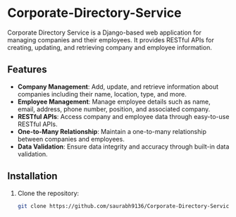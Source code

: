 # Corporate-Directory-Service
Corporate Directory Service is a Django-based web application for managing companies and their employees. It provides RESTful APIs for creating, updating, and retrieving company and employee information.
## Features

- **Company Management**: Add, update, and retrieve information about companies including their name, location, type, and more.
- **Employee Management**: Manage employee details such as name, email, address, phone number, position, and associated company.
- **RESTful APIs**: Access company and employee data through easy-to-use RESTful APIs.
- **One-to-Many Relationship**: Maintain a one-to-many relationship between companies and employees.
- **Data Validation**: Ensure data integrity and accuracy through built-in data validation.

## Installation

1. Clone the repository:

   ```bash
   git clone https://github.com/saurabh9136/Corporate-Directory-Service

